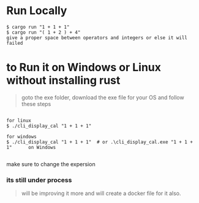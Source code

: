 # Run Locally
```git
$ cargo run "1 + 1 + 1" 
$ cargo run "( 1 + 2 ) + 4"
give a proper space between operators and integers or else it will failed
```

# to Run it on Windows or Linux without installing rust
> goto the exe folder, download the exe file for your OS and follow these steps

```git 

for linux
$ ./cli_display_cal "1 + 1 + 1"

for windows
$ ./cli_display_cal "1 + 1 + 1"  # or .\cli_display_cal.exe "1 + 1 + 1"      on Windows


```

make sure to change the expersion



### its still under process
> will be improving it more and will create a docker file for it also.
